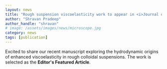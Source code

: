 ```yaml
---
layout: news
title: "Rough suspension viscoelasticity work to appear in <i>Journal of Rheology</i>"
author: "Shravan Pradeep"
author_handle: "shravan"
# image: /assets/images/news/microscope.jpg
category: news
tags: [publication]
---
```

Excited to share our recent manuscript exploring the hydrodynamic origins of enhanced viscoelasticity in rough colloidal suspensions. The work is selected as the <b>Editor's Featured Article</b>.
